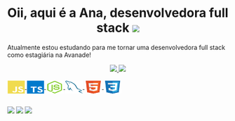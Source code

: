 <h1 align="center"> Oii, aqui é a Ana, desenvolvedora full stack <img src=https://github.com/TheDudeThatCode/TheDudeThatCode/raw/master/Assets/Hi.gif width="30"> </h1>

Atualmente estou estudando para me tornar uma desenvolvedora full stack como estagiária na Avanade!
<div align="center">
  <a href="https://github.com/anatmnegri">
  <img height="180em" src="https://github-readme-stats.vercel.app/api?username=anatmnegri&show_icons=true&theme=tokyonight&include_all_commits=true&count_private=true"/>
  <img height="180em" src="https://github-readme-stats.vercel.app/api/top-langs/?username=anatmnegri&layout=compact&langs_count=7&theme=tokyonight"/>
</div>
<div style="display: inline_block"><br>
  <img align="center" alt="Ana-Js" height="30" width="40" src="https://raw.githubusercontent.com/devicons/devicon/master/icons/javascript/javascript-plain.svg">
  <img align="center" alt="Ana-Ts" height="30" width="40" src="https://raw.githubusercontent.com/devicons/devicon/master/icons/typescript/typescript-plain.svg">
  <img align="center" alt="Ana-Node" height="30" width="40" src="https://raw.githubusercontent.com/devicons/devicon/master/icons/nodejs/nodejs-plain.svg">
  <img align="center" alt="Ana-Node" height="30" width="40" src="https://raw.githubusercontent.com/devicons/devicon/master/icons/mysql/mysql-plain.svg">
  <img align="center" alt="Ana-HTML" height="30" width="40" src="https://raw.githubusercontent.com/devicons/devicon/master/icons/html5/html5-original.svg">
  <img align="center" alt="Ana-CSS" height="30" width="40" src="https://raw.githubusercontent.com/devicons/devicon/master/icons/css3/css3-original.svg">
  
</div>

 ##

<div> 
 
  <a href="https://instagram.com/aninhanegri" target="_blank"><img src="https://img.shields.io/badge/-Instagram-%23E4405F?style=for-the-badge&logo=instagram&logoColor=white" target="_blank"></a>
  <a href = "mailto:anateresamn@gmail.com"><img src="https://img.shields.io/badge/-Gmail-%23333?style=for-the-badge&logo=gmail&logoColor=white" target="_blank"></a>
  <a href="https://www.linkedin.com/in/ana-teresa-negri-7685b51b1/" target="_blank"><img src="https://img.shields.io/badge/-LinkedIn-%230077B5?style=for-the-badge&logo=linkedin&logoColor=white" target="_blank"></a> 
 
</div>
